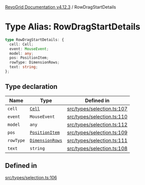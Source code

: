 [RevoGrid Documentation v4.12.3](README.md) / RowDragStartDetails

# Type Alias: RowDragStartDetails

```ts
type RowDragStartDetails: {
  cell: Cell;
  event: MouseEvent;
  model: any;
  pos: PositionItem;
  rowType: DimensionRows;
  text: string;
};
```

## Type declaration

| Name | Type | Defined in |
| ------ | ------ | ------ |
| `cell` | [`Cell`](Interface.Cell.md) | [src/types/selection.ts:107](https://github.com/revolist/revogrid/blob/d8faaf908685ef9767dc3ea8ccad1628e41fbf76/src/types/selection.ts#L107) |
| `event` | `MouseEvent` | [src/types/selection.ts:110](https://github.com/revolist/revogrid/blob/d8faaf908685ef9767dc3ea8ccad1628e41fbf76/src/types/selection.ts#L110) |
| `model` | `any` | [src/types/selection.ts:112](https://github.com/revolist/revogrid/blob/d8faaf908685ef9767dc3ea8ccad1628e41fbf76/src/types/selection.ts#L112) |
| `pos` | [`PositionItem`](Interface.PositionItem.md) | [src/types/selection.ts:109](https://github.com/revolist/revogrid/blob/d8faaf908685ef9767dc3ea8ccad1628e41fbf76/src/types/selection.ts#L109) |
| `rowType` | [`DimensionRows`](TypeAlias.DimensionRows.md) | [src/types/selection.ts:111](https://github.com/revolist/revogrid/blob/d8faaf908685ef9767dc3ea8ccad1628e41fbf76/src/types/selection.ts#L111) |
| `text` | `string` | [src/types/selection.ts:108](https://github.com/revolist/revogrid/blob/d8faaf908685ef9767dc3ea8ccad1628e41fbf76/src/types/selection.ts#L108) |

## Defined in

[src/types/selection.ts:106](https://github.com/revolist/revogrid/blob/d8faaf908685ef9767dc3ea8ccad1628e41fbf76/src/types/selection.ts#L106)

